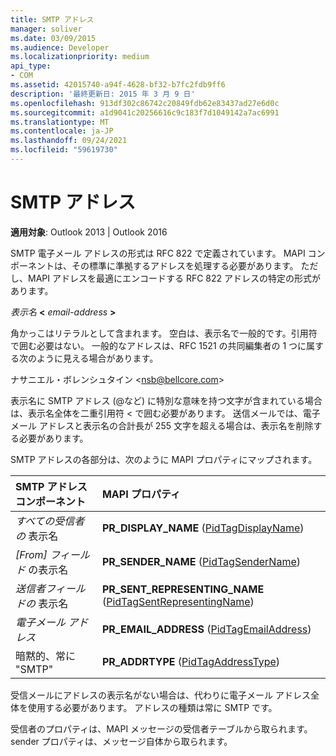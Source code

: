 ```yaml
---
title: SMTP アドレス
manager: soliver
ms.date: 03/09/2015
ms.audience: Developer
ms.localizationpriority: medium
api_type:
- COM
ms.assetid: 42015740-a94f-4628-bf32-b7fc2fdb9ff6
description: '最終更新日: 2015 年 3 月 9 日'
ms.openlocfilehash: 913df302c86742c20849fdb62e83437ad27e6d0c
ms.sourcegitcommit: a1d9041c20256616c9c183f7d1049142a7ac6991
ms.translationtype: MT
ms.contentlocale: ja-JP
ms.lasthandoff: 09/24/2021
ms.locfileid: "59619730"
---
```

# <a name="smtp-addresses"></a>SMTP アドレス

  
  
**適用対象**: Outlook 2013 | Outlook 2016 
  
SMTP 電子メール アドレスの形式は RFC 822 で定義されています。 MAPI コンポーネントは、その標準に準拠するアドレスを処理する必要があります。 ただし、MAPI アドレスを最適にエンコードする RFC 822 アドレスの特定の形式があります。
  
 _表示名_ **\<** _email-address_ **\>**
  
角かっこはリテラルとして含まれます。 空白は、表示名で一般的です。引用符で囲む必要はない。 一般的なアドレスは、RFC 1521 の共同編集者の 1 つに属する次のように見える場合があります。
  
ナサニエル・ボレンシュタイン \<nsb@bellcore.com\>
  
表示名に SMTP アドレス (@など) に特別な意味を持つ文字が含まれている場合は、表示名全体を二重引用符 \< で囲む必要があります。 送信メールでは、電子メール アドレスと表示名の合計長が 255 文字を超える場合は、表示名を削除する必要があります。
  
SMTP アドレスの各部分は、次のように MAPI プロパティにマップされます。
  
|**SMTP アドレス コンポーネント**|**MAPI プロパティ**|
|:-----|:-----|
| _すべての受信者の_ 表示名  <br/> |**PR_DISPLAY_NAME** ([PidTagDisplayName](pidtagdisplayname-canonical-property.md))  <br/> |
| _[From] フィールド_ の表示名  <br/> |**PR_SENDER_NAME** ([PidTagSenderName](pidtagsendername-canonical-property.md))  <br/> |
| _送信者フィールドの_ 表示名  <br/> |**PR_SENT_REPRESENTING_NAME** ([PidTagSentRepresentingName](pidtagsentrepresentingname-canonical-property.md))  <br/> |
| _電子メール アドレス_ <br/> |**PR_EMAIL_ADDRESS** ([PidTagEmailAddress](pidtagemailaddress-canonical-property.md))  <br/> |
|暗黙的、常に "SMTP"  <br/> |**PR_ADDRTYPE** ([PidTagAddressType](pidtagaddresstype-canonical-property.md))  <br/> |
   
受信メールにアドレスの表示名がない場合は、代わりに電子メール アドレス全体を使用する必要があります。 アドレスの種類は常に SMTP です。
  
受信者のプロパティは、MAPI メッセージの受信者テーブルから取られます。sender プロパティは、メッセージ自体から取られます。
  

